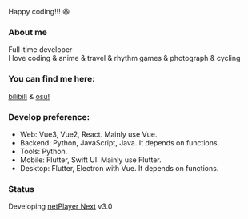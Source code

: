 Happy coding!!! 😆

### About me

Full-time developer  
I love coding & anime & travel & rhythm games & photograph & cycling

### You can find me here:

[bilibili](https://space.bilibili.com/5129395) &
[osu!](https://osu.ppy.sh/users/11444852)

### Develop preference:

- Web: Vue3, Vue2, React. Mainly use Vue.
- Backend: Python, JavaScript, Java. It depends on functions.
- Tools: Python.
- Mobile: Flutter, Swift UI. Mainly use Flutter.
- Desktop: Flutter, Electron with Vue. It depends on functions.

### Status

Developing [netPlayer Next](https://github.com/Zhoucheng133/netPlayer-Next) v3.0

